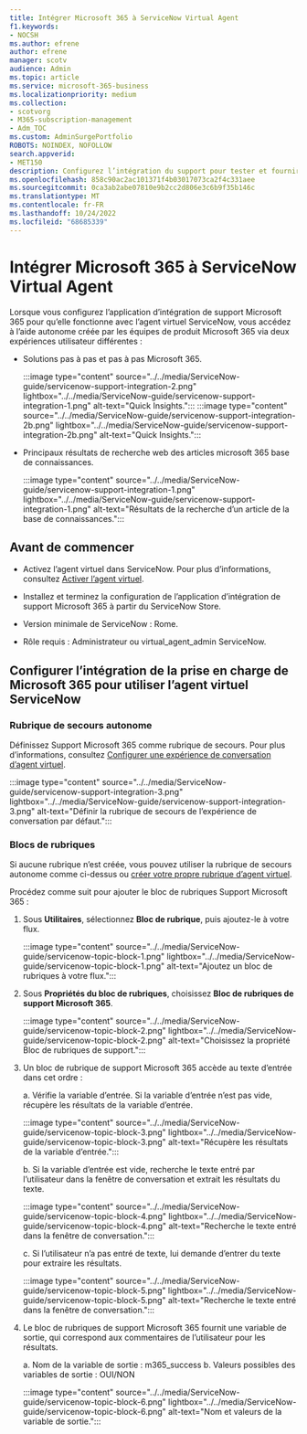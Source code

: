 ```yaml
---
title: Intégrer Microsoft 365 à ServiceNow Virtual Agent
f1.keywords:
- NOCSH
ms.author: efrene
author: efrene
manager: scotv
audience: Admin
ms.topic: article
ms.service: microsoft-365-business
ms.localizationpriority: medium
ms.collection:
- scotvorg
- M365-subscription-management
- Adm_TOC
ms.custom: AdminSurgePortfolio
ROBOTS: NOINDEX, NOFOLLOW
search.appverid:
- MET150
description: Configurez l’intégration du support pour tester et fournir des commentaires à l’équipe d’intégration du support microsoft 365.
ms.openlocfilehash: 858c90ac2ac101371f4b03017073ca2f4c331aee
ms.sourcegitcommit: 0ca3ab2abe07810e9b2cc2d806e3c6b9f35b146c
ms.translationtype: MT
ms.contentlocale: fr-FR
ms.lasthandoff: 10/24/2022
ms.locfileid: "68685339"
---
```

# <a name="integrate-microsoft-365-with-servicenow-virtual-agent"></a>Intégrer Microsoft 365 à ServiceNow Virtual Agent

Lorsque vous configurez l’application d’intégration de support Microsoft 365 pour qu’elle fonctionne avec l’agent virtuel ServiceNow, vous accédez à l’aide autonome créée par les équipes de produit Microsoft 365 via deux expériences utilisateur différentes :

- Solutions pas à pas et pas à pas Microsoft 365.

    :::image type="content" source="../../media/ServiceNow-guide/servicenow-support-integration-2.png" lightbox="../../media/ServiceNow-guide/servicenow-support-integration-1.png" alt-text="Quick Insights.":::
    :::image type="content" source="../../media/ServiceNow-guide/servicenow-support-integration-2b.png" lightbox="../../media/ServiceNow-guide/servicenow-support-integration-2b.png" alt-text="Quick Insights.":::

- Principaux résultats de recherche web des articles microsoft 365 base de connaissances.

    :::image type="content" source="../../media/ServiceNow-guide/servicenow-support-integration-1.png" lightbox="../../media/ServiceNow-guide/servicenow-support-integration-1.png" alt-text="Résultats de la recherche d’un article de la base de connaissances.":::

## <a name="before-you-begin"></a>Avant de commencer

- Activez l’agent virtuel dans ServiceNow. Pour plus d’informations, consultez [Activer l’agent virtuel](https://docs.servicenow.com/bundle/quebec-now-intelligence/page/administer/virtual-agent/task/activate-virtual-agent.html).

- Installez et terminez la configuration de l’application d’intégration de support Microsoft 365 à partir du ServiceNow Store.

- Version minimale de ServiceNow : Rome.

- Rôle requis : Administrateur ou virtual_agent_admin ServiceNow.

## <a name="configure-microsoft-365-support-integration-to-work-with-servicenow-virtual-agent"></a>Configurer l’intégration de la prise en charge de Microsoft 365 pour utiliser l’agent virtuel ServiceNow

### <a name="standalone-fallback-topic"></a>Rubrique de secours autonome

Définissez Support Microsoft 365 comme rubrique de secours. Pour plus d’informations, consultez [Configurer une expérience de conversation d’agent virtuel](https://docs.servicenow.com/bundle/quebec-now-intelligence/page/administer/virtual-agent/task/configure-default-chat-experience.html).

:::image type="content" source="../../media/ServiceNow-guide/servicenow-support-integration-3.png" lightbox="../../media/ServiceNow-guide/servicenow-support-integration-3.png" alt-text="Définir la rubrique de secours de l’expérience de conversation par défaut.":::

### <a name="topic-blocks"></a>Blocs de rubriques

Si aucune rubrique n’est créée, vous pouvez utiliser la rubrique de secours autonome comme ci-dessus ou [créer votre propre rubrique d’agent virtuel](https://docs.servicenow.com/bundle/rome-now-intelligence/page/administer/virtual-agent/task/create-virtual-agent-topic.html).

Procédez comme suit pour ajouter le bloc de rubriques Support Microsoft 365 :

1. Sous **Utilitaires**, sélectionnez **Bloc de rubrique**, puis ajoutez-le à votre flux.

    :::image type="content" source="../../media/ServiceNow-guide/servicenow-topic-block-1.png" lightbox="../../media/ServiceNow-guide/servicenow-topic-block-1.png" alt-text="Ajoutez un bloc de rubriques à votre flux.":::

1. Sous **Propriétés du bloc de rubriques**, choisissez **Bloc de rubriques de support Microsoft 365**.

    :::image type="content" source="../../media/ServiceNow-guide/servicenow-topic-block-2.png" lightbox="../../media/ServiceNow-guide/servicenow-topic-block-2.png" alt-text="Choisissez la propriété Bloc de rubriques de support.":::

1. Un bloc de rubrique de support Microsoft 365 accède au texte d’entrée dans cet ordre :

    a. Vérifie la variable d’entrée. Si la variable d’entrée n’est pas vide, récupère les résultats de la variable d’entrée.

    :::image type="content" source="../../media/ServiceNow-guide/servicenow-topic-block-3.png" lightbox="../../media/ServiceNow-guide/servicenow-topic-block-3.png" alt-text="Récupère les résultats de la variable d’entrée.":::

    b. Si la variable d’entrée est vide, recherche le texte entré par l’utilisateur dans la fenêtre de conversation et extrait les résultats du texte.

    :::image type="content" source="../../media/ServiceNow-guide/servicenow-topic-block-4.png" lightbox="../../media/ServiceNow-guide/servicenow-topic-block-4.png" alt-text="Recherche le texte entré dans la fenêtre de conversation.":::

    c. Si l’utilisateur n’a pas entré de texte, lui demande d’entrer du texte pour extraire les résultats.

    :::image type="content" source="../../media/ServiceNow-guide/servicenow-topic-block-5.png" lightbox="../../media/ServiceNow-guide/servicenow-topic-block-5.png" alt-text="Recherche le texte entré dans la fenêtre de conversation.":::

1. Le bloc de rubriques de support Microsoft 365 fournit une variable de sortie, qui correspond aux commentaires de l’utilisateur pour les résultats.

    a. Nom de la variable de sortie : m365_success b. Valeurs possibles des variables de sortie : OUI/NON

    :::image type="content" source="../../media/ServiceNow-guide/servicenow-topic-block-6.png" lightbox="../../media/ServiceNow-guide/servicenow-topic-block-6.png" alt-text="Nom et valeurs de la variable de sortie.":::